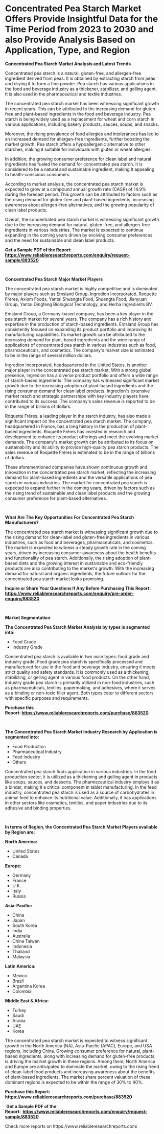 <p><h1>Concentrated Pea Starch Market Offers Provide Insightful Data for the Time Period from 2023 to 2030 and also Provide Analysis Based on Application, Type, and Region</h1></p><p><strong>Concentrated Pea Starch Market Analysis and Latest Trends</strong></p>
<p><p>Concentrated pea starch is a natural, gluten-free, and allergen-free ingredient derived from peas. It is obtained by extracting starch from peas and drying it to form a fine powder. Pea starch has various applications in the food and beverage industry as a thickener, stabilizer, and gelling agent. It is also used in the pharmaceutical and textile industries.</p><p>The concentrated pea starch market has been witnessing significant growth in recent years. This can be attributed to the increasing demand for gluten-free and plant-based ingredients in the food and beverage industry. Pea starch is being widely used as a replacement for wheat and corn starch in various applications, including bakery products, sauces, soups, and snacks.</p><p>Moreover, the rising prevalence of food allergies and intolerances has led to an increased demand for allergen-free ingredients, further boosting the market growth. Pea starch offers a hypoallergenic alternative to other starches, making it suitable for individuals with gluten or wheat allergies.</p><p>In addition, the growing consumer preference for clean label and natural ingredients has fueled the demand for concentrated pea starch. It is considered to be a natural and sustainable ingredient, making it appealing to health-conscious consumers.</p><p>According to market analysis, the concentrated pea starch market is expected to grow at a compound annual growth rate (CAGR) of 14.9% during the forecast period. This growth can be attributed to factors such as the rising demand for gluten-free and plant-based ingredients, increasing awareness about allergen-free alternatives, and the growing popularity of clean label products.</p><p>Overall, the concentrated pea starch market is witnessing significant growth due to the increasing demand for natural, gluten-free, and allergen-free ingredients in various industries. The market is expected to continue expanding in the coming years driven by evolving consumer preferences and the need for sustainable and clean label products.</p></p>
<p><strong>Get a Sample PDF of the Report:&nbsp; <a href="https://www.reliableresearchreports.com/enquiry/request-sample/883520">https://www.reliableresearchreports.com/enquiry/request-sample/883520</a></strong></p>
<p>&nbsp;</p>
<p><strong>Concentrated Pea Starch Major Market Players</strong></p>
<p><p>The concentrated pea starch market is highly competitive and is dominated by major players such as Emsland Group, Ingredion Incorporated, Roquette Frères, Axiom Foods, Yantai Shuangta Food, Shuangta Food, Jianyuan Group, Yantai Dingfeng Biological Technology, and Herba Ingredients BV.</p><p>Emsland Group, a Germany-based company, has been a key player in the pea starch market for several years. The company has a rich history and expertise in the production of starch-based ingredients. Emsland Group has consistently focused on expanding its product portfolio and improving its manufacturing capabilities. Its market growth can be attributed to the increasing demand for plant-based ingredients and the wide range of applications of concentrated pea starch in various industries such as food, pharmaceuticals, and cosmetics. The company's market size is estimated to be in the range of several million dollars.</p><p>Ingredion Incorporated, headquartered in the United States, is another major player in the concentrated pea starch market. With a strong global presence, Ingredion has a diverse product portfolio and offers a wide range of starch-based ingredients. The company has witnessed significant market growth due to the increasing adoption of plant-based ingredients and the rising consumer demand for clean label products. Ingredion's extensive market reach and strategic partnerships with key industry players have contributed to its success. The company's sales revenue is reported to be in the range of billions of dollars.</p><p>Roquette Frères, a leading player in the starch industry, has also made a significant impact on the concentrated pea starch market. The company, headquartered in France, has a long history in the production of plant-based ingredients. Roquette Frères has invested in research and development to enhance its product offerings and meet the evolving market demands. The company's market growth can be attributed to its focus on sustainability and its ability to provide high-quality pea starch products. The sales revenue of Roquette Frères is estimated to be in the range of billions of dollars.</p><p>These aforementioned companies have shown continuous growth and innovation in the concentrated pea starch market, reflecting the increasing demand for plant-based ingredients and the versatile applications of pea starch in various industries. The market for concentrated pea starch is expected to expand further in the coming years, driven by factors such as the rising trend of sustainable and clean label products and the growing consumer preference for plant-based alternatives.</p></p>
<p>&nbsp;</p>
<p><strong>What Are The Key Opportunities For Concentrated Pea Starch Manufacturers?</strong></p>
<p><p>The concentrated pea starch market is witnessing significant growth due to the rising demand for clean-label and gluten-free ingredients in various industries, such as food and beverages, pharmaceuticals, and cosmetics. The market is expected to witness a steady growth rate in the coming years, driven by increasing consumer awareness about the health benefits and functionality of pea starch. Additionally, the rising adoption of plant-based diets and the growing interest in sustainable and eco-friendly products are also contributing to the market's growth. With the increasing demand for natural and organic ingredients, the future outlook for the concentrated pea starch market looks promising.</p></p>
<p><strong>Inquire or Share Your Questions If Any Before Purchasing This Report: <a href="https://www.reliableresearchreports.com/enquiry/pre-order-enquiry/883520">https://www.reliableresearchreports.com/enquiry/pre-order-enquiry/883520</a></strong></p>
<p>&nbsp;</p>
<p><strong>Market Segmentation</strong></p>
<p><strong>The Concentrated Pea Starch Market Analysis by types is segmented into:</strong></p>
<p><ul><li>Food Grade</li><li>Industry Grade</li></ul></p>
<p><p>Concentrated pea starch is available in two main types: food grade and industry grade. Food grade pea starch is specifically processed and manufactured for use in the food and beverage industry, ensuring it meets strict quality and safety standards. It is commonly used as a thickening, stabilizing, or gelling agent in various food products. On the other hand, industry grade pea starch is primarily utilized in non-food industries, such as pharmaceuticals, textiles, papermaking, and adhesives, where it serves as a binding or non-toxic filler agent. Both types cater to different sectors with specific purposes and requirements.</p></p>
<p><strong>Purchase this Report:&nbsp;<a href="https://www.reliableresearchreports.com/purchase/883520">https://www.reliableresearchreports.com/purchase/883520</a></strong></p>
<p>&nbsp;</p>
<p><strong>The Concentrated Pea Starch Market Industry Research by Application is segmented into:</strong></p>
<p><ul><li>Food Production</li><li>Pharmaceutical Industry</li><li>Feed Industry</li><li>Others</li></ul></p>
<p><p>Concentrated pea starch finds application in various industries. In the food production sector, it is utilized as a thickening and gelling agent in products like soups, sauces, and desserts. The pharmaceutical industry employs it as a binder, making it a critical component in tablet manufacturing. In the feed industry, concentrated pea starch is used as a source of carbohydrates in animal feed to enhance its nutritional value. Additionally, it has applications in other sectors like cosmetics, textiles, and paper industries due to its adhesive and binding properties.</p></p>
<p>&nbsp;</p>
<p><strong>In terms of Region, the Concentrated Pea Starch Market Players available by Region are:</strong></p>
<p>
    <p> <strong> North America: </strong>
        <ul>
            <li>United States</li>
            <li>Canada</li>
        </ul>
        </p> 
    <p> <strong> Europe: </strong>
        <ul>
            <li>Germany</li>
            <li>France</li>
            <li>U.K.</li>
            <li>Italy</li>
            <li>Russia</li>
        </ul>
        </p> 
    <p> <strong> Asia-Pacific: </strong>
        <ul>
            <li>China</li>
            <li>Japan</li>
            <li>South Korea</li>
            <li>India</li>
            <li>Australia</li>
            <li>China Taiwan</li>
            <li>Indonesia</li>
            <li>Thailand</li>
            <li>Malaysia</li>
        </ul>
        </p> 
    <p> <strong> Latin America: </strong>
        <ul>
            <li>Mexico</li>
            <li>Brazil</li>
            <li>Argentina Korea</li>
            <li>Colombia</li>
        </ul>
        </p> 
    <p> <strong> Middle East & Africa: </strong>
        <ul>
            <li>Turkey</li>
            <li>Saudi</li>
            <li>Arabia</li>
            <li>UAE</li>
            <li>Korea</li>
        </ul>
    </p>
    </p>
<p><p>The concentrated pea starch market is expected to witness significant growth in the North America (NA), Asia-Pacific (APAC), Europe, and USA regions, including China. Growing consumer preference for natural, plant-based ingredients, along with increasing demand for gluten-free products, is driving the market growth in these regions. Among them, North America and Europe are anticipated to dominate the market, owing to the rising trend of clean-label food products and increasing awareness about the benefits of plant-based ingredients. The market share percent valuation of these dominant regions is expected to be within the range of 30% to 40%.</p></p>
<p><strong>Purchase this Report: <a href="https://www.reliableresearchreports.com/purchase/883520">https://www.reliableresearchreports.com/purchase/883520</a></strong></p>
<p>&nbsp;<strong>Get a Sample PDF of the Report:&nbsp;&nbsp;<a href="https://www.reliableresearchreports.com/enquiry/request-sample/883520">https://www.reliableresearchreports.com/enquiry/request-sample/883520</a></strong></p>
<p><strong></strong></p>
<p>Check more reports on https://www.reliableresearchreports.com/</p>